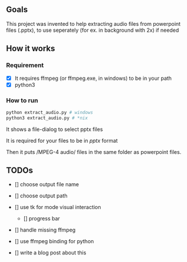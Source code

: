 ## Goals
This project was invented to help
extracting audio files from powerpoint files
(.pptx), to use seperately (for ex. in background with 2x) if needed

## How it works
### Requirement
- [x] It requires ffmpeg (or ffmpeg.exe, in windows) to be in your path
- [x] python3

### How to run
```bash
python extract_audio.py # windows
python3 extract_audio.py # *nix
```

It shows a file-dialog to select pptx files

It is required for your files to be in *pptx* format

Then it puts /MPEG-4 audio/ files in the same folder as
powerpoint files.

## TODOs
- [] choose output file name

- [] choose output path

- [] use tk for mode visual interaction
    - [] progress bar

- [] handle missing ffmpeg

- [] use ffmpeg binding for python

- [] write a blog post about this
